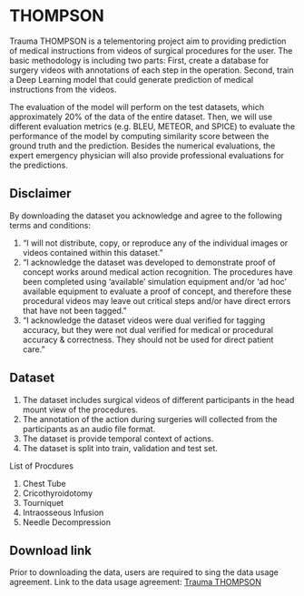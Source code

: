 # THOMPSON

Trauma THOMPSON is a telementoring project aim to providing prediction of medical instructions from videos of surgical procedures for the user.
The basic methodology is including two parts: First, create a database for surgery videos with annotations of each step in the operation. Second, train a Deep Learning model that could generate prediction of medical instructions from the videos.

The evaluation of the model will perform on the test datasets, which approximately 20% of the data of the entire dataset. Then, we will use different evaluation metrics (e.g. BLEU, METEOR, and SPICE) to evaluate the performance of the model by computing similarity score between the ground truth and the prediction. Besides the numerical evaluations, the expert emergency physician will also provide professional evaluations for the predictions.
## Disclaimer
By downloading the dataset you acknowledge and agree to the following terms and conditions:
1. “I will not distribute, copy, or reproduce any of the individual images or videos contained within this dataset.”
2. “I acknowledge the dataset was developed to demonstrate proof of concept works around medical action recognition. The procedures have been completed using ‘available’ simulation equipment and/or ‘ad hoc’ available equipment to evaluate a proof of concept, and therefore these procedural videos may leave out critical steps and/or have direct errors that have not been tagged." 
3. “I acknowledge the dataset videos were dual verified for tagging accuracy, but they were not dual verified for medical or procedural accuracy & correctness. They should not be used for direct patient care.”

## Dataset
1. The dataset includes surgical videos of different participants in the head mount view of the procedures.
2. The annotation of the action during surgeries will collected from the participants as an audio file format.
3. The dataset is provide temporal context of actions.
4. The dataset is split into train, validation and test set.

List of Procdures
1. Chest Tube
2. Cricothyroidotomy
3. Tourniquet
4. Intraosseous Infusion
5. Needle Decompression

## Download link
Prior to downloading the data, users are required to sing the data usage agreement.
Link to the data usage agreement: [Trauma THOMPSON](https://shorturl.at/afvMP)

